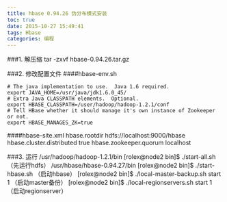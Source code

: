 ```yaml
---
title: hbase 0.94.26 伪分布模式安装
toc: true
date: 2015-10-27 15:49:41
tags: Hbase
categories: 编程
---
```



###1. 解压缩
	tar -zxvf hbase-0.94.26.tar.gz

###2. 修改配置文件
####hbase-env.sh

	# The java implementation to use.  Java 1.6 required.
	export JAVA_HOME=/usr/java/jdk1.6.0_45/
	# Extra Java CLASSPATH elements.  Optional.
	export HBASE_CLASSPATH=/user/hadoop/hadoop-1.2.1/conf
	# Tell HBase whether it should manage it's own instance of Zookeeper or not.
	export HBASE_MANAGES_ZK=true

####hbase-site.xml
	<configuration>
		<property>
		    <name>hbase.rootdir</name>
		    <value>hdfs://localhost:9000/hbase</value>
  		</property>
		<property>
		    <name>hbase.cluster.distributed</name>
		    <value>true</value>
  		</property>
   		<property>
		    <name>hbase.zookeeper.quorum</name>
		    <value>localhost</value>
  		</property>
	</configuration>

###3. 运行
     /usr/hadoop/hadoop-1.2.1/bin
     [rolex@node2 bin]$ ./start-all.sh （先运行hdfs）
     /usr/hbase/hbase-0.94.27/bin
     [rolex@node2 bin]$ ./start-hbase.sh （启动hbase）
     [rolex@node2 bin]$ ./local-master-backup.sh start 1  （启动master备份）
     [rolex@node2 bin]$ ./local-regionservers.sh start 1  （启动regionserver）
